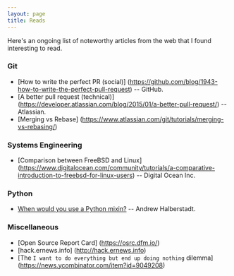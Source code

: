 ```yaml
---
layout: page
title: Reads
---
```


Here's an ongoing list of noteworthy articles from the web that I found interesting to read.

### Git
* [How to write the perfect PR (social)] (https://github.com/blog/1943-how-to-write-the-perfect-pull-request) -- GitHub.
* [A better pull request (technical)] (https://developer.atlassian.com/blog/2015/01/a-better-pull-request/) -- Atlassian.
* [Merging vs Rebase] (https://www.atlassian.com/git/tutorials/merging-vs-rebasing/)

### Systems Engineering
* [Comparison between FreeBSD and Linux] (https://www.digitalocean.com/community/tutorials/a-comparative-introduction-to-freebsd-for-linux-users) -- Digital Ocean Inc.

### Python
* [When would you use a Python mixin?](http://ahal.ca/blog/2014/when-would-you-use-python-mixin/) -- Andrew Halberstadt.

### Miscellaneous
* [Open Source Report Card] (https://osrc.dfm.io/)
* [hack.ernews.info] (http://hack.ernews.info)
* [The ``I want to do everything but end up doing nothing`` dilemma] (https://news.ycombinator.com/item?id=9049208)
